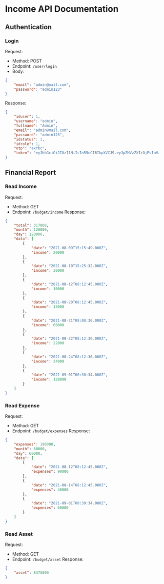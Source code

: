 # Income API Documentation

## Authentication

### Login
Request:
- Method: POST
- Endpoint: `/user/login`
- Body:
```json
{
    "email": "admin@mail.com",
    "password": "admin123"
}
```
Response:
```json
{
    "iduser": 1,
    "username": "admin",
    "fullname": "Admin",
    "email": "admin@mail.com",
    "password": "admin123",
    "idstatus": 1,
    "idrole": 1,
    "otp": "axYbc",
    "token": "eyJhbGciOiJIUzI1NiIsInR5cCI6IkpXVCJ9.eyJpZHVzZXIiOjEsInVzZXJuYW1lIjoiYWRtaW4iLCJmdWxsbmFtZSI6IkFkbWluIiwiZW1haWwiOiJhZG1pbkBtYWlsLmNvbSIsInBhc3N3b3JkIjoiYWRtaW4xMjMiLCJpZHN0YXR1cyI6MSwiaWRyb2xlIjoxLCJvdHAiOiJheFliYyIsImlhdCI6MTYzMDQ2MDI3MiwiZXhwIjoxNjMwNTAzNDcyfQ.bq3fS3eQUM2xsygGQNlMiOAB7kZawM_QRcBzknH3jfA"
}
```

## Financial Report

### Read Income
Request:
- Method: GET
- Endpoint: `/budget/income`
Response:
```json
{
    "total": 317000,
    "month": 128000,
    "day": 128000,
    "data": [
        {
            "date": "2021-08-09T15:15:49.000Z",
            "income": 20000
        },
        {
            "date": "2021-08-10T15:25:32.000Z",
            "income": 30000
        },
        {
            "date": "2021-08-12T08:12:45.000Z",
            "income": 10000
        },
        {
            "date": "2021-08-20T08:12:45.000Z",
            "income": 13000
        },
        {
            "date": "2021-08-21T08:08:36.000Z",
            "income": 60000
        },
        {
            "date": "2021-08-22T08:12:36.000Z",
            "income": 22000
        },
        {
            "date": "2021-08-24T08:12:36.000Z",
            "income": 34000
        },
        {
            "date": "2021-09-01T00:30:34.000Z",
            "income": 128000
        }
    ]
}
```

### Read Expense
Request:
- Method: GET
- Endpoint: `/budget/expenses`
Response:
```json
{
    "expenses": 190000,
    "month": 60000,
    "day": 60000,
    "data": [
        {
            "date": "2021-08-12T08:12:45.000Z",
            "expenses": 90000
        },
        {
            "date": "2021-08-14T08:12:45.000Z",
            "expenses": 40000
        },
        {
            "date": "2021-09-01T00:30:34.000Z",
            "expenses": 60000
        }
    ]
}
```

### Read Asset
Request:
- Method: GET
- Endpoint: `/budget/asset`
Response:
```json
{
    "asset": 8475000
}
```
